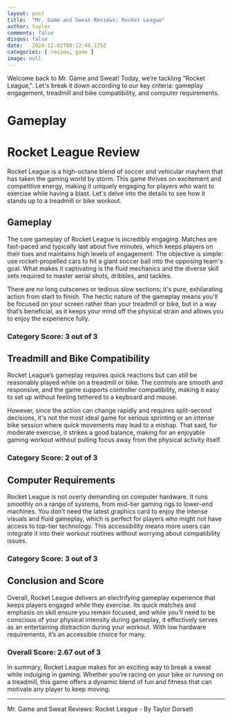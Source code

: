 ```yaml
---
layout: post
title:  "Mr. Game and Sweat Reviews: Rocket League"
author: taylor
comments: false
disqus: false
date:   2024-12-02T00:12:48.175Z
categories: [ review, game ]
image: null
---
```


Welcome back to Mr. Game and Sweat! Today, we’re tackling "Rocket League,". Let's break it down according to our key criteria: gameplay engagement, treadmill and bike compatibility, and computer requirements.

# Gameplay

# Rocket League Review

Rocket League is a high-octane blend of soccer and vehicular mayhem that has taken the gaming world by storm. This game thrives on excitement and competitive energy, making it uniquely engaging for players who want to exercise while having a blast. Let's delve into the details to see how it stands up to a treadmill or bike workout.

## Gameplay

The core gameplay of Rocket League is incredibly engaging. Matches are fast-paced and typically last about five minutes, which keeps players on their toes and maintains high levels of engagement. The objective is simple: use rocket-propelled cars to hit a giant soccer ball into the opposing team's goal. What makes it captivating is the fluid mechanics and the diverse skill sets required to master aerial shots, dribbles, and tackles. 

There are no long cutscenes or tedious slow sections; it's pure, exhilarating action from start to finish. The hectic nature of the gameplay means you'll be focused on your screen rather than your treadmill or bike, but in a way that’s beneficial, as it keeps your mind off the physical strain and allows you to enjoy the experience fully.

### Category Score: 3 out of 3

## Treadmill and Bike Compatibility

Rocket League’s gameplay requires quick reactions but can still be reasonably played while on a treadmill or bike. The controls are smooth and responsive, and the game supports controller compatibility, making it easy to set up without feeling tethered to a keyboard and mouse.

However, since the action can change rapidly and requires split-second decisions, it's not the most ideal game for serious sprinting or an intense bike session where quick movements may lead to a mishap. That said, for moderate exercise, it strikes a good balance, making for an enjoyable gaming workout without pulling focus away from the physical activity itself.

### Category Score: 2 out of 3

## Computer Requirements

Rocket League is not overly demanding on computer hardware. It runs smoothly on a range of systems, from mid-tier gaming rigs to lower-end machines. You don’t need the latest graphics card to enjoy the intense visuals and fluid gameplay, which is perfect for players who might not have access to top-tier technology. This accessibility means more users can integrate it into their workout routines without worrying about compatibility issues.

### Category Score: 3 out of 3

## Conclusion and Score

Overall, Rocket League delivers an electrifying gameplay experience that keeps players engaged while they exercise. Its quick matches and emphasis on skill ensure you remain focused, and while you’ll need to be conscious of your physical intensity during gameplay, it effectively serves as an entertaining distraction during your workout. With low hardware requirements, it’s an accessible choice for many. 

### Overall Score: 2.67 out of 3

In summary, Rocket League makes for an exciting way to break a sweat while indulging in gaming. Whether you’re racing on your bike or running on a treadmill, this game offers a dynamic blend of fun and fitness that can motivate any player to keep moving.

---

Mr. Game and Sweat Reviews: Rocket League - By Taylor Dorsett
